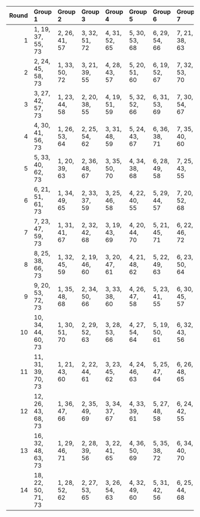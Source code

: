 |   Round | Group 1            | Group 2       | Group 3       | Group 4       | Group 5       | Group 6       | Group 7       | Group 8       | Group 9       | Group 10       | Group 11       | Group 12       | Group 13       | Group 14       | Group 15       | Group 16       | Group 17       | Group 18       |
|--------:|:-------------------|:--------------|:--------------|:--------------|:--------------|:--------------|:--------------|:--------------|:--------------|:---------------|:---------------|:---------------|:---------------|:---------------|:---------------|:---------------|:---------------|:---------------|
|       1 | 1, 19, 37, 55, 73  | 2, 26, 41, 57 | 3, 32, 51, 72 | 4, 31, 52, 65 | 5, 30, 53, 68 | 6, 29, 54, 66 | 7, 21, 38, 63 | 8, 20, 45, 56 | 9, 28, 47, 71 | 10, 36, 42, 61 | 11, 35, 44, 64 | 12, 34, 46, 62 | 13, 33, 48, 70 | 14, 22, 43, 58 | 15, 27, 50, 59 | 16, 24, 40, 69 | 17, 23, 49, 67 | 18, 25, 39, 60 |
|       2 | 2, 24, 45, 58, 73  | 1, 33, 50, 72 | 3, 21, 39, 55 | 4, 28, 43, 57 | 5, 20, 51, 60 | 6, 19, 52, 67 | 7, 32, 53, 70 | 8, 31, 54, 68 | 9, 23, 40, 65 | 10, 22, 47, 56 | 11, 30, 49, 59 | 12, 36, 44, 63 | 13, 35, 46, 66 | 14, 34, 48, 64 | 15, 29, 38, 61 | 16, 26, 42, 71 | 17, 25, 37, 69 | 18, 27, 41, 62 |
|       3 | 3, 27, 42, 57, 73  | 1, 23, 44, 58 | 2, 20, 38, 55 | 4, 19, 51, 59 | 5, 32, 52, 66 | 6, 31, 53, 69 | 7, 30, 54, 67 | 8, 22, 39, 64 | 9, 21, 46, 56 | 10, 29, 48, 72 | 11, 36, 43, 62 | 12, 35, 45, 65 | 13, 34, 47, 63 | 14, 33, 49, 71 | 15, 28, 37, 60 | 16, 25, 41, 70 | 17, 24, 50, 68 | 18, 26, 40, 61 |
|       4 | 4, 30, 41, 56, 73  | 1, 26, 53, 64 | 2, 25, 54, 62 | 3, 31, 48, 59 | 5, 24, 43, 67 | 6, 36, 38, 71 | 7, 35, 40, 60 | 8, 34, 42, 72 | 9, 33, 44, 66 | 10, 32, 39, 58 | 11, 29, 47, 55 | 12, 22, 37, 57 | 13, 28, 51, 68 | 14, 27, 52, 61 | 15, 23, 46, 69 | 16, 20, 50, 65 | 17, 19, 45, 63 | 18, 21, 49, 70 |
|       5 | 5, 33, 40, 62, 73  | 1, 20, 39, 63 | 2, 36, 48, 67 | 3, 35, 50, 70 | 4, 34, 38, 68 | 6, 28, 49, 58 | 7, 25, 43, 55 | 8, 32, 47, 57 | 9, 24, 51, 64 | 10, 23, 52, 71 | 11, 22, 53, 60 | 12, 21, 54, 72 | 13, 27, 44, 69 | 14, 26, 37, 56 | 15, 19, 42, 65 | 16, 30, 46, 61 | 17, 29, 41, 59 | 18, 31, 45, 66 |
|       6 | 6, 21, 51, 61, 73  | 1, 34, 49, 65 | 2, 33, 37, 59 | 3, 25, 46, 58 | 4, 22, 40, 55 | 5, 29, 44, 57 | 7, 20, 52, 68 | 8, 19, 53, 71 | 9, 32, 54, 69 | 10, 24, 41, 66 | 11, 23, 48, 56 | 12, 31, 50, 60 | 13, 36, 45, 64 | 14, 35, 47, 67 | 15, 30, 39, 62 | 16, 27, 43, 72 | 17, 26, 38, 70 | 18, 28, 42, 63 |
|       7 | 7, 23, 47, 59, 73  | 1, 31, 41, 67 | 2, 32, 42, 68 | 3, 19, 43, 69 | 4, 20, 44, 70 | 5, 21, 45, 71 | 6, 22, 46, 72 | 8, 24, 48, 60 | 9, 25, 49, 61 | 10, 26, 50, 62 | 11, 27, 37, 63 | 12, 28, 38, 64 | 13, 29, 39, 65 | 14, 30, 40, 66 | 15, 34, 54, 57 | 16, 33, 53, 58 | 17, 36, 52, 55 | 18, 35, 51, 56 |
|       8 | 8, 25, 38, 66, 73  | 1, 32, 45, 59 | 2, 19, 46, 60 | 3, 20, 47, 61 | 4, 21, 48, 62 | 5, 22, 49, 63 | 6, 23, 50, 64 | 7, 24, 37, 65 | 9, 26, 39, 67 | 10, 27, 40, 68 | 11, 28, 41, 69 | 12, 29, 42, 70 | 13, 30, 43, 71 | 14, 31, 44, 72 | 15, 33, 51, 55 | 16, 34, 52, 56 | 17, 35, 53, 57 | 18, 36, 54, 58 |
|       9 | 9, 20, 53, 72, 73  | 1, 35, 48, 68 | 2, 34, 50, 66 | 3, 33, 38, 60 | 4, 26, 47, 58 | 5, 23, 41, 55 | 6, 30, 45, 57 | 7, 22, 51, 62 | 8, 21, 52, 69 | 10, 19, 54, 70 | 11, 25, 42, 67 | 12, 24, 49, 56 | 13, 32, 37, 61 | 14, 36, 46, 65 | 15, 31, 40, 63 | 16, 28, 44, 59 | 17, 27, 39, 71 | 18, 29, 43, 64 |
|      10 | 10, 34, 44, 60, 73 | 1, 30, 51, 70 | 2, 29, 52, 63 | 3, 28, 53, 66 | 4, 27, 54, 64 | 5, 19, 50, 61 | 6, 32, 43, 56 | 7, 26, 45, 69 | 8, 36, 40, 59 | 9, 35, 42, 62  | 11, 33, 46, 68 | 12, 20, 41, 58 | 13, 31, 49, 55 | 14, 24, 39, 57 | 15, 25, 48, 71 | 16, 22, 38, 67 | 17, 21, 47, 65 | 18, 23, 37, 72 |
|      11 | 11, 31, 39, 70, 73 | 1, 21, 43, 60 | 2, 22, 44, 61 | 3, 23, 45, 62 | 4, 24, 46, 63 | 5, 25, 47, 64 | 6, 26, 48, 65 | 7, 27, 49, 66 | 8, 28, 50, 67 | 9, 29, 37, 68  | 10, 30, 38, 69 | 12, 32, 40, 71 | 13, 19, 41, 72 | 14, 20, 42, 59 | 15, 35, 52, 58 | 16, 36, 51, 57 | 17, 33, 54, 56 | 18, 34, 53, 55 |
|      12 | 12, 26, 43, 68, 73 | 1, 36, 47, 66 | 2, 35, 49, 69 | 3, 34, 37, 67 | 4, 33, 39, 61 | 5, 27, 48, 58 | 6, 24, 42, 55 | 7, 31, 46, 57 | 8, 23, 51, 63 | 9, 22, 52, 70  | 10, 21, 53, 59 | 11, 20, 54, 71 | 13, 25, 50, 56 | 14, 19, 38, 62 | 15, 32, 41, 64 | 16, 29, 45, 60 | 17, 28, 40, 72 | 18, 30, 44, 65 |
|      13 | 16, 32, 48, 63, 73 | 1, 29, 46, 71 | 2, 28, 39, 56 | 3, 22, 41, 65 | 4, 36, 50, 69 | 5, 35, 38, 72 | 6, 34, 40, 70 | 7, 33, 42, 64 | 8, 30, 37, 58 | 9, 27, 45, 55  | 10, 20, 49, 57 | 11, 26, 51, 66 | 12, 25, 52, 59 | 13, 24, 53, 62 | 14, 23, 54, 60 | 15, 21, 44, 67 | 17, 31, 43, 61 | 18, 19, 47, 68 |
|      14 | 18, 22, 50, 71, 73 | 1, 28, 52, 62 | 2, 27, 53, 65 | 3, 26, 54, 63 | 4, 32, 49, 60 | 5, 31, 42, 56 | 6, 25, 44, 68 | 7, 36, 39, 72 | 8, 35, 41, 61 | 9, 34, 43, 59  | 10, 33, 45, 67 | 11, 19, 40, 58 | 12, 30, 48, 55 | 13, 23, 38, 57 | 14, 29, 51, 69 | 15, 24, 47, 70 | 16, 21, 37, 66 | 17, 20, 46, 64 |